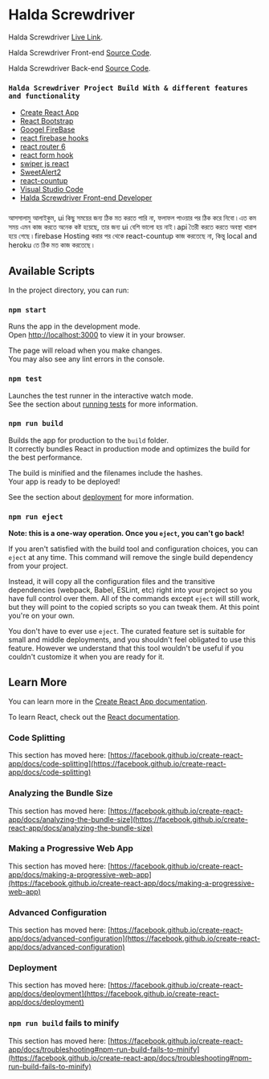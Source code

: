 # Halda Screwdriver

Halda Screwdriver [Live Link](https://halda-screwdriver.web.app/home).

Halda Screwdriver Front-end [Source Code](https://github.com/programming-hero-web-course1/manufacturer-website-client-side-arafathossion).

Halda Screwdriver Back-end [Source Code](https://github.com/programming-hero-web-course1/manufacturer-website-server-side-arafathossion).


### `Halda Screwdriver Project Build With & different features and functionality` 

* [Create React App](https://github.com/facebook/create-react-app)
* [React Bootstrap](https://react-bootstrap.github.io/)
* [Googel FireBase](https://firebase.google.com/)
* [react firebase hooks](https://github.com/CSFrequency/react-firebase-hooks)
* [react router 6](https://reactrouter.com/)
* [react form hook](https://react-hook-form.com/)
* [swiper js react](https://swiperjs.com/react)
* [SweetAlert2](https://sweetalert2.github.io/)
* [react-countup](https://www.npmjs.com/package/react-countup)
* [Visual Studio Code](https://code.visualstudio.com/)
* [Halda Screwdriver Front-end Developer](https://github.com/arafathossion)


###
আসসালামু আলাইকুম,
ui কিছু সময়ের জন্য ঠিক মত করতে পারি না, ফলাফল পাওয়ার পর ঠিক করে নিবো ৷ এত কম সময় এমন কাজ করতে অনেক কষ্ট হয়েছে, তার জন্য ui বেশি ভালো হয় নাই ৷
api তৈরী করতে করতে অবস্থা খারাপ হয়ে গেছে ৷
firebase Hosting করার পর থেকে react-countup কাজ করতেছে না, কিন্তু local and heroku তে ঠিক মত কাজ করতেছে ৷


## Available Scripts

In the project directory, you can run:

### `npm start`

Runs the app in the development mode.\
Open [http://localhost:3000](http://localhost:3000) to view it in your browser.

The page will reload when you make changes.\
You may also see any lint errors in the console.

### `npm test`

Launches the test runner in the interactive watch mode.\
See the section about [running tests](https://facebook.github.io/create-react-app/docs/running-tests) for more information.

### `npm run build`

Builds the app for production to the `build` folder.\
It correctly bundles React in production mode and optimizes the build for the best performance.

The build is minified and the filenames include the hashes.\
Your app is ready to be deployed!

See the section about [deployment](https://facebook.github.io/create-react-app/docs/deployment) for more information.

### `npm run eject`

**Note: this is a one-way operation. Once you `eject`, you can't go back!**

If you aren't satisfied with the build tool and configuration choices, you can `eject` at any time. This command will remove the single build dependency from your project.

Instead, it will copy all the configuration files and the transitive dependencies (webpack, Babel, ESLint, etc) right into your project so you have full control over them. All of the commands except `eject` will still work, but they will point to the copied scripts so you can tweak them. At this point you're on your own.

You don't have to ever use `eject`. The curated feature set is suitable for small and middle deployments, and you shouldn't feel obligated to use this feature. However we understand that this tool wouldn't be useful if you couldn't customize it when you are ready for it.

## Learn More

You can learn more in the [Create React App documentation](https://facebook.github.io/create-react-app/docs/getting-started).

To learn React, check out the [React documentation](https://reactjs.org/).

### Code Splitting

This section has moved here: [https://facebook.github.io/create-react-app/docs/code-splitting](https://facebook.github.io/create-react-app/docs/code-splitting)

### Analyzing the Bundle Size

This section has moved here: [https://facebook.github.io/create-react-app/docs/analyzing-the-bundle-size](https://facebook.github.io/create-react-app/docs/analyzing-the-bundle-size)

### Making a Progressive Web App

This section has moved here: [https://facebook.github.io/create-react-app/docs/making-a-progressive-web-app](https://facebook.github.io/create-react-app/docs/making-a-progressive-web-app)

### Advanced Configuration

This section has moved here: [https://facebook.github.io/create-react-app/docs/advanced-configuration](https://facebook.github.io/create-react-app/docs/advanced-configuration)

### Deployment

This section has moved here: [https://facebook.github.io/create-react-app/docs/deployment](https://facebook.github.io/create-react-app/docs/deployment)

### `npm run build` fails to minify

This section has moved here: [https://facebook.github.io/create-react-app/docs/troubleshooting#npm-run-build-fails-to-minify](https://facebook.github.io/create-react-app/docs/troubleshooting#npm-run-build-fails-to-minify)
